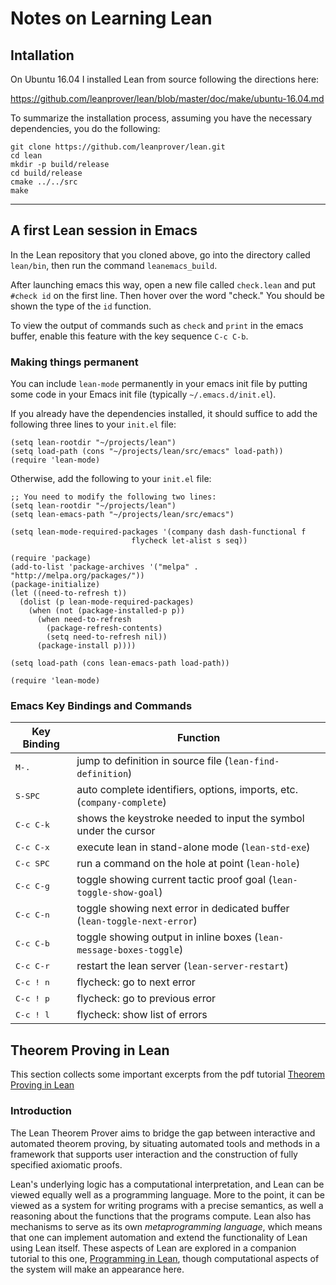 # Notes on Learning Lean

## Intallation

On Ubuntu 16.04 I installed Lean from source following the directions
here:

https://github.com/leanprover/lean/blob/master/doc/make/ubuntu-16.04.md

To summarize the installation process, assuming you have the necessary dependencies, you do the following:

    git clone https://github.com/leanprover/lean.git
    cd lean
    mkdir -p build/release
    cd build/release
    cmake ../../src
    make

---------------------------------

## A first Lean session in Emacs

In the Lean repository that you cloned above, go into the directory called `lean/bin`, then run the command `leanemacs_build`.

After launching emacs this way, open a new file called `check.lean` and 
put `#check id` on the first line.  Then hover over the word "check." 
You should be shown the type of the `id` function.

To view the output of commands such as `check` and `print` in the emacs buffer, enable this feature with the key sequence `C-c C-b`.

### Making things permanent
You can include `lean-mode` permanently in your emacs init file by putting 
some code in your Emacs init file (typically `~/.emacs.d/init.el`).

If you already have the dependencies installed, it should suffice
to add the following three lines to your `init.el` file:

    (setq lean-rootdir "~/projects/lean")
    (setq load-path (cons "~/projects/lean/src/emacs" load-path))
    (require 'lean-mode)

Otherwise, add the following to your `init.el` file:

    ;; You need to modify the following two lines:
    (setq lean-rootdir "~/projects/lean")
    (setq lean-emacs-path "~/projects/lean/src/emacs")

    (setq lean-mode-required-packages '(company dash dash-functional f
                               flycheck let-alist s seq))

    (require 'package)
    (add-to-list 'package-archives '("melpa" . "http://melpa.org/packages/"))
    (package-initialize)
    (let ((need-to-refresh t))
      (dolist (p lean-mode-required-packages)
        (when (not (package-installed-p p))
          (when need-to-refresh
            (package-refresh-contents)
            (setq need-to-refresh nil))
          (package-install p))))

    (setq load-path (cons lean-emacs-path load-path))

    (require 'lean-mode)



### Emacs Key Bindings and Commands

| Key Binding      | Function                                                                        |
|--------------------|---------------------------------------------------------------------------------|
| <kbd>M-.</kbd>     | jump to definition in source file (`lean-find-definition`)                      |
| <kbd>S-SPC</kbd>   | auto complete identifiers, options, imports, etc. (`company-complete`)          |
| <kbd>C-c C-k</kbd> | shows the keystroke needed to input the symbol under the cursor                 |
| <kbd>C-c C-x</kbd> | execute lean in stand-alone mode (`lean-std-exe`)                               |
| <kbd>C-c SPC</kbd> | run a command on the hole at point (`lean-hole`)
| <kbd>C-c C-g</kbd> | toggle showing current tactic proof goal (`lean-toggle-show-goal`)              |
| <kbd>C-c C-n</kbd> | toggle showing next error in dedicated buffer (`lean-toggle-next-error`)        |
| <kbd>C-c C-b</kbd> | toggle showing output in inline boxes (`lean-message-boxes-toggle`)             |
| <kbd>C-c C-r</kbd> | restart the lean server (`lean-server-restart`)                                 |
| <kbd>C-c ! n</kbd> | flycheck: go to next error                                                      |
| <kbd>C-c ! p</kbd> | flycheck: go to previous error                                                  |
| <kbd>C-c ! l</kbd> | flycheck: show list of errors                                                   |


## Theorem Proving in Lean
This section collects some important excerpts from the pdf tutorial
[Theorem Proving in Lean](https://leanprover.github.io/theorem_proving_in_lean/theorem_proving_in_lean.pdf)

### Introduction

The Lean Theorem Prover aims to bridge the gap between interactive and automated
theorem proving, by situating automated tools and methods in a framework that supports
user interaction and the construction of fully specified axiomatic proofs.

Lean's underlying logic has a computational interpretation, and Lean can be viewed
equally well as a programming language. More to the point, it can be viewed as a
system for writing programs with a precise semantics, as well a reasoning about
the functions that the programs compute. 
Lean also has mechanisms to serve as its own *metaprogramming
language*, which means that one can implement automation and extend the
functionality of Lean using Lean itself. 
These aspects of Lean are explored in a companion tutorial to this one,
[Programming in Lean](https://leanprover.github.io/programming_in_lean), 
though computational aspects of the system will make an appearance here.